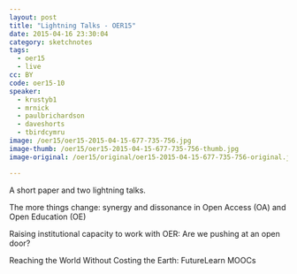 ```yaml
---
layout: post
title: "Lightning Talks - OER15"
date: 2015-04-16 23:30:04
category: sketchnotes
tags:
  - oer15
  - live
cc: BY
code: oer15-10
speaker:
  - krustyb1
  - mrnick
  - paulbrichardson
  - daveshorts
  - tbirdcymru
image: /oer15/oer15-2015-04-15-677-735-756.jpg
image-thumb: /oer15/oer15-2015-04-15-677-735-756-thumb.jpg
image-original: /oer15/original/oer15-2015-04-15-677-735-756-original.jpg

---
```

A short paper and two lightning talks.

The more things change: synergy and dissonance in Open Access (OA) and Open Education (OE)

Raising institutional capacity to work with OER: Are we pushing at an open door?

Reaching the World Without Costing the Earth: FutureLearn MOOCs
